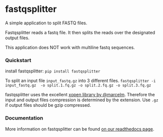 # fastqsplitter

A simple application to split FASTQ files.

Fastqsplitter reads a fastq
file. It then splits the reads over the designated output files.

This application does NOT work with multiline fastq sequences.

### Quickstart

install fastqsplitter:
```pip install fastqsplitter```

To split an input file `input_fastq.gz` into 3 different files.
`fastqsplitter -i input_fastq.gz 
-o split.1.fq.gz -o split.2.fq.gz -o split.3.fq.gz`

fastqsplitter uses the excellent [xopen library by @marcelm](
-https://github.com/marcelm/xopen). Therefore the input and output files 
compression is determined by the extension. Use ``.gz`` if output files should
be gzip compressed. 

### Documentation

More information on fastqsplitter can be found [on our readthedocs page]().